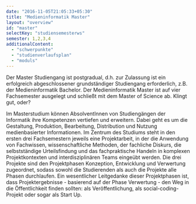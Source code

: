 ```yaml
---
date: "2016-11-05T21:05:33+05:30"
title: "Medieninformatik Master"
layout: "overview"
id: "master"
selectKey: "studiensemesterws"
semester: 1,2,3,4
additionalContent: 
  - "schwerpunkte"
  - "studienverlaufsplan"
  - "moduls"
---
```


Der Master Studiengang ist postgradual, d.h. zur Zulassung ist ein erfolgreich abgeschlossener grundständiger Studiengang erforderlich, z.B. der Medieninformatik Bachelor. Der Medieninformatik Master ist auf vier Fachsemester ausgelegt und schließt mit dem Master of Science ab. Klingt gut, oder?

<!--more-->

Im Masterstudium können AbsolventInnen von Studiengängen der Informatik ihre Kompetenzen vertiefen und erweitern. Dabei geht es um die Gestaltung, Produktion, Bearbeitung, Distribution und Nutzung medienbasierter Informationen. Im Zentrum des Studiums steht in den ersten drei Fachsemestern jeweils eine Projektarbeit, in der die Anwendung von Fachwissen, wissenschaftliche Methoden, der fachliche Diskurs, die selbstständige Urteilsfindung und das fachpraktische Handeln in komplexen Projektkontexten und interdisziplinären Teams eingeübt werden. Die drei Projekte sind den Projektphasen Konzeption, Entwicklung und Verwertung zugeordnet, sodass sowohl die Studierenden als auch die Projekte alle Phasen durchlaufen. Ein wesentlicher Leitgedanke dieser Projektphasen ist, dass Projektergebnisse - basierend auf der Phase Verwertung - den Weg in die Öffentlichkeit finden sollten: als Veröffentlichung, als social-coding-Projekt oder sogar als Start Up.

